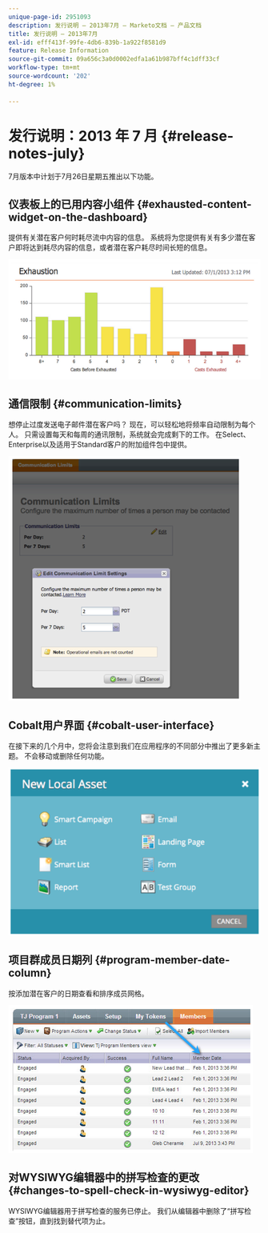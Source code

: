 ```yaml
---
unique-page-id: 2951093
description: 发行说明 — 2013年7月 — Marketo文档 — 产品文档
title: 发行说明 — 2013年7月
exl-id: efff413f-99fe-4db6-839b-1a922f8581d9
feature: Release Information
source-git-commit: 09a656c3a0d0002edfa1a61b987bff4c1dff33cf
workflow-type: tm+mt
source-wordcount: '202'
ht-degree: 1%

---
```


# 发行说明：2013 年 7 月 {#release-notes-july}

7月版本中计划于7月26日星期五推出以下功能。

## 仪表板上的已用内容小组件 {#exhausted-content-widget-on-the-dashboard}

提供有关潜在客户何时耗尽流中内容的信息。 系统将为您提供有关有多少潜在客户即将达到耗尽内容的信息，或者潜在客户耗尽时间长短的信息。

![](assets/image2014-9-22-16-3a30-3a50.png)

## 通信限制 {#communication-limits}

想停止过度发送电子邮件潜在客户吗？ 现在，可以轻松地将频率自动限制为每个人。 只需设置每天和每周的通讯限制，系统就会完成剩下的工作。 在Select、Enterprise以及适用于Standard客户的附加组件包中提供。

![](assets/image2014-9-22-16-3a31-3a13.png)

## Cobalt用户界面 {#cobalt-user-interface}

在接下来的几个月中，您将会注意到我们在应用程序的不同部分中推出了更多新主题。 不会移动或删除任何功能。

![](assets/image2014-9-22-16-3a31-3a42.png)

## 项目群成员日期列 {#program-member-date-column}

按添加潜在客户的日期查看和排序成员网格。

![](assets/image2014-9-22-16-3a32-3a1.png)

## 对WYSIWYG编辑器中的拼写检查的更改 {#changes-to-spell-check-in-wysiwyg-editor}

WYSIWYG编辑器用于拼写检查的服务已停止。 我们从编辑器中删除了“拼写检查”按钮，直到找到替代项为止。
